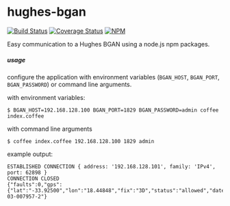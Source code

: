 
# hughes-bgan

[![Build Status](https://travis-ci.org/io-digital/hughes-bgan.svg)](https://travis-ci.org/io-digital/hughes-bgan)
[![Coverage Status](https://coveralls.io/repos/io-digital/hughes-bgan/badge.svg)](https://coveralls.io/r/io-digital/hughes-bgan)
[![NPM](https://nodei.co/npm/hughes-bgan.png?mini=true)](https://nodei.co/npm/hughes-bgan/)

Easy communication to a Hughes BGAN using a node.js npm packages.

##### usage

configure the application with environment variables (`BGAN_HOST`, `BGAN_PORT`, `BGAN_PASSWORD`) or command line arguments.

with environment variables:

```
$ BGAN_HOST=192.168.128.100 BGAN_PORT=1829 BGAN_PASSWORD=admin coffee index.coffee
```

with command line arguments

```
$ coffee index.coffee 192.168.128.100 1829 admin
```

example output:

```
ESTABLISHED CONNECTION { address: '192.168.128.101', family: 'IPv4', port: 62898 }
CONNECTION CLOSED
{"faults":0,"gps":{"lat":"-33.92500","lon":"18.44848","fix":"3D","status":"allowed","date":"15/02/27","time":"10:59:21"},"ethernet":1,"usb":1,"signal":68,"satellite_id":6,"temp":31,"beam_id":104,"imsi":"901112112552742","imei":"353938-03-007957-2"}
```
